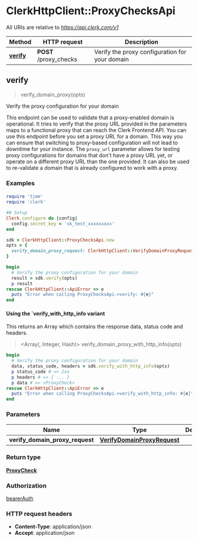 # ClerkHttpClient::ProxyChecksApi

All URIs are relative to *https://api.clerk.com/v1*

| Method | HTTP request | Description |
| ------ | ------------ | ----------- |
| [**verify**](ProxyChecksApi.md#verify) | **POST** /proxy_checks | Verify the proxy configuration for your domain |


## verify

> <ProxyCheck> verify_domain_proxy(opts)

Verify the proxy configuration for your domain

This endpoint can be used to validate that a proxy-enabled domain is operational. It tries to verify that the proxy URL provided in the parameters maps to a functional proxy that can reach the Clerk Frontend API.  You can use this endpoint before you set a proxy URL for a domain. This way you can ensure that switching to proxy-based configuration will not lead to downtime for your instance.  The `proxy_url` parameter allows for testing proxy configurations for domains that don't have a proxy URL yet, or operate on a different proxy URL than the one provided. It can also be used to re-validate a domain that is already configured to work with a proxy.

### Examples

#### 

```ruby
require 'time'
require 'clerk'

## Setup
Clerk.configure do |config|
  config.secret_key = 'sk_test_xxxxxxxxx'
end

sdk = ClerkHttpClient::ProxyChecksApi.new
opts = {
  verify_domain_proxy_request: ClerkHttpClient::VerifyDomainProxyRequest.new # VerifyDomainProxyRequest | 
}

begin
  # Verify the proxy configuration for your domain
  result = sdk.verify(opts)
  p result
rescue ClerkHttpClient::ApiError => e
  puts "Error when calling ProxyChecksApi->verify: #{e}"
end
```

#### Using the `verify_with_http_info variant

This returns an Array which contains the response data, status code and headers.

> <Array(<ProxyCheck>, Integer, Hash)> verify_domain_proxy_with_http_info(opts)

```ruby
begin
  # Verify the proxy configuration for your domain
  data, status_code, headers = sdk.verify_with_http_info(opts)
  p status_code # => 2xx
  p headers # => { ... }
  p data # => <ProxyCheck>
rescue ClerkHttpClient::ApiError => e
  puts "Error when calling ProxyChecksApi->verify_with_http_info: #{e}"
end
```

### Parameters

| Name | Type | Description | Notes |
| ---- | ---- | ----------- | ----- |
| **verify_domain_proxy_request** | [**VerifyDomainProxyRequest**](VerifyDomainProxyRequest.md) |  | [optional] |

### Return type

[**ProxyCheck**](ProxyCheck.md)

### Authorization

[bearerAuth](../README.md#bearerAuth)

### HTTP request headers

- **Content-Type**: application/json
- **Accept**: application/json

